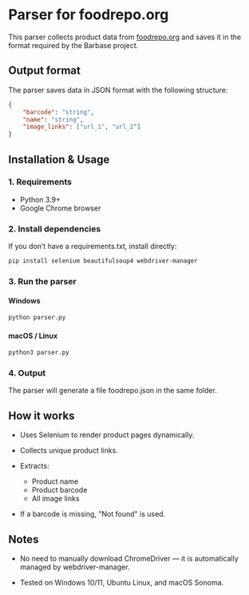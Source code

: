 # Parser for foodrepo.org

This parser collects product data from [foodrepo.org](https://www.foodrepo.org/en/products)
 and saves it in the format required by the Barbase project.

## Output format

The parser saves data in JSON format with the following structure:

```json
{
    "barcode": "string",
    "name": "string",
    "image_links": ["url_1", "url_2"]
}
```
## Installation & Usage
### 1. Requirements
- Python 3.9+
- Google Chrome browser

### 2. Install dependencies
If you don’t have a requirements.txt, install directly:
```bash
pip install selenium beautifulsoup4 webdriver-manager
```
### 3. Run the parser
#### Windows
```bash
python parser.py
```
#### macOS / Linux
```bash
python3 parser.py
```
### 4. Output

The parser will generate a file foodrepo.json in the same folder.

## How it works

- Uses Selenium to render product pages dynamically.

- Collects unique product links.

- Extracts: 
  - Product name
  - Product barcode
  - All image links

- If a barcode is missing, "Not found" is used.

## Notes

- No need to manually download ChromeDriver — it is automatically managed by webdriver-manager.

- Tested on Windows 10/11, Ubuntu Linux, and macOS Sonoma.
